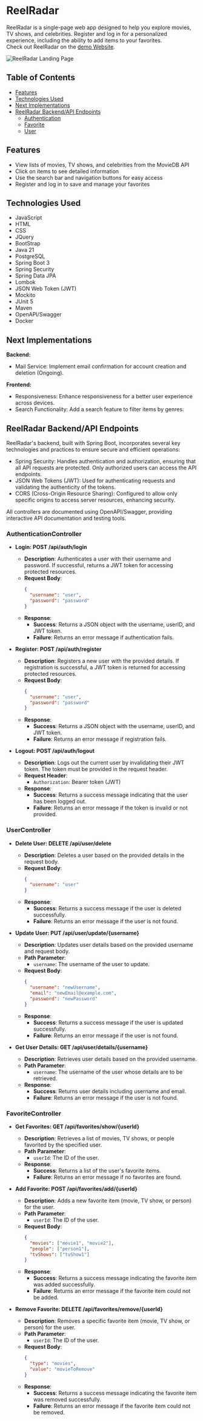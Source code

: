# ReelRadar

ReelRadar is a single-page web app designed to help you explore movies, TV shows, and celebrities. Register and log in for a personalized experience, including the ability to add items to your favorites.  
Check out ReelRadar on the [demo Website](https://miguelcardoso19.github.io/ReelRadar/#/).

![ReelRadar Landing Page](https://github.com/MiguelCardoso19/ReelRadar/blob/demo/landingpage.jpg)

## Table of Contents

- [Features](#features)
- [Technologies Used](#technologies-used)
- [Next Implementations](#next-implementations)
- [ReelRadar Backend/API Endpoints](#reelradar-backendapi-endpoints)
  - [Authentication](#authenticationcontroller)
  - [Favorite](#favoritecontroller)
  - [User](#usercontroller)

## Features

- View lists of movies, TV shows, and celebrities from the MovieDB API
- Click on items to see detailed information
- Use the search bar and navigation buttons for easy access
- Register and log in to save and manage your favorites

## Technologies Used

- JavaScript 
- HTML 
- CSS 
- JQuery 
- BootStrap 
- Java 21
- PostgreSQL
- Spring Boot 3
- Spring Security
- Spring Data JPA 
- Lombok
- JSON Web Token (JWT) 
- Mockito
- JUnit 5
- Maven
- OpenAPI/Swagger
- Docker

## Next Implementations

**Backend:**
- Mail Service: Implement email confirmation for account creation and deletion (Ongoing).
  
**Frontend:**
- Responsiveness: Enhance responsiveness for a better user experience across devices.
- Search Functionality: Add a search feature to filter items by genres.

## ReelRadar Backend/API Endpoints

ReelRadar's backend, built with Spring Boot, incorporates several key technologies and practices to ensure secure and efficient operations:

- Spring Security: Handles authentication and authorization, ensuring that all API requests are protected. Only authorized users can access the API endpoints.
- JSON Web Tokens (JWT): Used for authenticating requests and validating the authenticity of the tokens.
- CORS (Cross-Origin Resource Sharing): Configured to allow only specific origins to access server resources, enhancing security.  

All controllers are documented using OpenAPI/Swagger, providing interactive API documentation and testing tools.

### AuthenticationController

- **Login: POST /api/auth/login**
  - **Description**: Authenticates a user with their username and password. If successful, returns a JWT token for accessing protected resources.
  - **Request Body**:
    ```json
    {
      "username": "user",
      "password": "password"
    }
    ```
  - **Response**:
    - **Success**: Returns a JSON object with the username, userID, and JWT token.
    - **Failure**: Returns an error message if authentication fails.

- **Register: POST /api/auth/register**
  - **Description**: Registers a new user with the provided details. If registration is successful, a JWT token is returned for accessing protected resources.
  - **Request Body**:
    ```json
    {
      "username": "user",
      "password": "password"
    }
    ```
  - **Response**:
    - **Success**: Returns a JSON object with the username, userID, and JWT token.
    - **Failure**: Returns an error message if registration fails.

- **Logout: POST /api/auth/logout**
  - **Description**: Logs out the current user by invalidating their JWT token. The token must be provided in the request header.
  - **Request Header**:
    - `Authorization`: Bearer token (JWT)
  - **Response**:
    - **Success**: Returns a success message indicating that the user has been logged out.
    - **Failure**: Returns an error message if the token is invalid or not provided.

### UserController

- **Delete User: DELETE /api/user/delete**
  - **Description**: Deletes a user based on the provided details in the request body.
  - **Request Body**:
    ```json
    {
      "username": "user"
    }
    ```
  - **Response**:
    - **Success**: Returns a success message if the user is deleted successfully.
    - **Failure**: Returns an error message if the user is not found.

- **Update User: PUT /api/user/update/{username}**
  - **Description**: Updates user details based on the provided username and request body.
  - **Path Parameter**:
    - `username`: The username of the user to update.
  - **Request Body**:
    ```json
    {
      "username": "newUsername",
      "email": "newEmail@example.com",
      "password": "newPassword"
    }
    ```
  - **Response**:
    - **Success**: Returns a success message if the user is updated successfully.
    - **Failure**: Returns an error message if the user is not found.

- **Get User Details: GET /api/user/details/{username}**
  - **Description**: Retrieves user details based on the provided username.
  - **Path Parameter**:
    - `username`: The username of the user whose details are to be retrieved.
  - **Response**:
    - **Success**: Returns user details including username and email.
    - **Failure**: Returns an error message if the user is not found.

### FavoriteController

- **Get Favorites: GET /api/favorites/show/{userId}**
  - **Description**: Retrieves a list of movies, TV shows, or people favorited by the specified user.
  - **Path Parameter**:
    - `userId`: The ID of the user.
  - **Response**:
    - **Success**: Returns a list of the user's favorite items.
    - **Failure**: Returns an error message if no favorites are found.

- **Add Favorite: POST /api/favorites/add/{userId}**
  - **Description**: Adds a new favorite item (movie, TV show, or person) for the user.
  - **Path Parameter**:
    - `userId`: The ID of the user.
  - **Request Body**:
    ```json
    {
      "movies": ["movie1", "movie2"],
      "people": ["person1"],
      "tvShows": ["tvShow1"]
    }
    ```
  - **Response**:
    - **Success**: Returns a success message indicating the favorite item was added successfully.
    - **Failure**: Returns an error message if the favorite item could not be added.

- **Remove Favorite: DELETE /api/favorites/remove/{userId}**
  - **Description**: Removes a specific favorite item (movie, TV show, or person) for the user.
  - **Path Parameter**:
    - `userId`: The ID of the user.
  - **Request Body**:
    ```json
    {
      "type": "movies",
      "value": "movieToRemove"
    }
    ```
  - **Response**:
    - **Success**: Returns a success message indicating the favorite item was removed successfully.
    - **Failure**: Returns an error message if the favorite item could not be removed.
